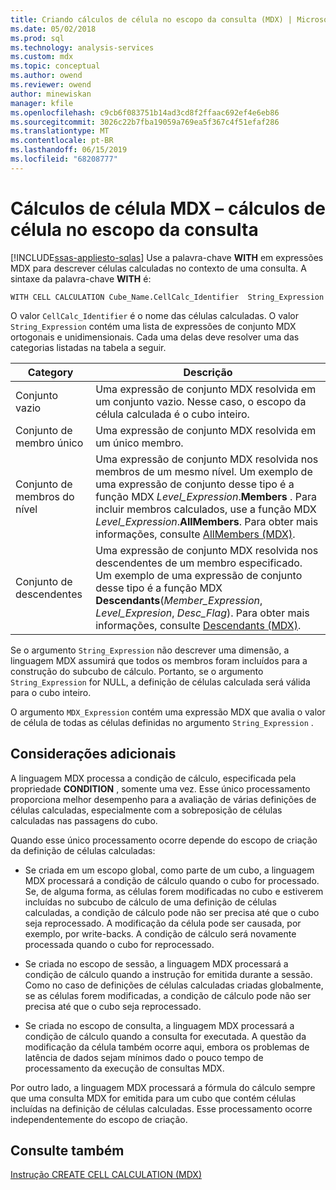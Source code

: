 ```yaml
---
title: Criando cálculos de célula no escopo da consulta (MDX) | Microsoft Docs
ms.date: 05/02/2018
ms.prod: sql
ms.technology: analysis-services
ms.custom: mdx
ms.topic: conceptual
ms.author: owend
ms.reviewer: owend
author: minewiskan
manager: kfile
ms.openlocfilehash: c9cb6f083751b14ad3cd8f2ffaac692ef4e6eb86
ms.sourcegitcommit: 3026c22b7fba19059a769ea5f367c4f51efaf286
ms.translationtype: MT
ms.contentlocale: pt-BR
ms.lasthandoff: 06/15/2019
ms.locfileid: "68208777"
---
```

# <a name="mdx-cell-calculations---query-scoped-cell-calculations"></a>Cálculos de célula MDX – cálculos de célula no escopo da consulta
[!INCLUDE[ssas-appliesto-sqlas](../../../includes/ssas-appliesto-sqlas.md)]
  Use a palavra-chave **WITH** em expressões MDX para descrever células calculadas no contexto de uma consulta. A sintaxe da palavra-chave **WITH** é:  
  
```  
WITH CELL CALCULATION Cube_Name.CellCalc_Identifier  String_Expression  
```  
  
 O valor `CellCalc_Identifier` é o nome das células calculadas. O valor `String_Expression` contém uma lista de expressões de conjunto MDX ortogonais e unidimensionais. Cada uma delas deve resolver uma das categorias listadas na tabela a seguir.  
  
|Category|Descrição|  
|--------------|-----------------|  
|Conjunto vazio|Uma expressão de conjunto MDX resolvida em um conjunto vazio. Nesse caso, o escopo da célula calculada é o cubo inteiro.|  
|Conjunto de membro único|Uma expressão de conjunto MDX resolvida em um único membro.|  
|Conjunto de membros do nível|Uma expressão de conjunto MDX resolvida nos membros de um mesmo nível. Um exemplo de uma expressão de conjunto desse tipo é a função MDX *Level_Expression*.**Members** . Para incluir membros calculados, use a função MDX *Level_Expression*.**AllMembers**. Para obter mais informações, consulte [AllMembers &#40;MDX&#41;](../../../mdx/allmembers-mdx.md).|  
|Conjunto de descendentes|Uma expressão de conjunto MDX resolvida nos descendentes de um membro especificado. Um exemplo de uma expressão de conjunto desse tipo é a função MDX **Descendants**(*Member_Expression*, *Level_Expresion*, *Desc_Flag*). Para obter mais informações, consulte [Descendants &#40;MDX&#41;](../../../mdx/descendants-mdx.md).|  
  
 Se o argumento `String_Expression` não descrever uma dimensão, a linguagem MDX assumirá que todos os membros foram incluídos para a construção do subcubo de cálculo. Portanto, se o argumento `String_Expression` for NULL, a definição de células calculada será válida para o cubo inteiro.  
  
 O argumento `MDX_Expression` contém uma expressão MDX que avalia o valor de célula de todas as células definidas no argumento `String_Expression` .  
  
## <a name="additional-considerations"></a>Considerações adicionais  
 A linguagem MDX processa a condição de cálculo, especificada pela propriedade **CONDITION** , somente uma vez. Esse único processamento proporciona melhor desempenho para a avaliação de várias definições de células calculadas, especialmente com a sobreposição de células calculadas nas passagens do cubo.  
  
 Quando esse único processamento ocorre depende do escopo de criação da definição de células calculadas:  
  
-   Se criada em um escopo global, como parte de um cubo, a linguagem MDX processará a condição de cálculo quando o cubo for processado. Se, de alguma forma, as células forem modificadas no cubo e estiverem incluídas no subcubo de cálculo de uma definição de células calculadas, a condição de cálculo pode não ser precisa até que o cubo seja reprocessado. A modificação da célula pode ser causada, por exemplo, por write-backs. A condição de cálculo será novamente processada quando o cubo for reprocessado.  
  
-   Se criada no escopo de sessão, a linguagem MDX processará a condição de cálculo quando a instrução for emitida durante a sessão. Como no caso de definições de células calculadas criadas globalmente, se as células forem modificadas, a condição de cálculo pode não ser precisa até que o cubo seja reprocessado.  
  
-   Se criada no escopo de consulta, a linguagem MDX processará a condição de cálculo quando a consulta for executada. A questão da modificação da célula também ocorre aqui, embora os problemas de latência de dados sejam mínimos dado o pouco tempo de processamento da execução de consultas MDX.  
  
 Por outro lado, a linguagem MDX processará a fórmula do cálculo sempre que uma consulta MDX for emitida para um cubo que contém células incluídas na definição de células calculadas. Esse processamento ocorre independentemente do escopo de criação.  
  
## <a name="see-also"></a>Consulte também  
 [Instrução CREATE CELL CALCULATION &#40;MDX&#41;](../../../mdx/mdx-data-definition-create-cell-calculation.md)  
  
  
